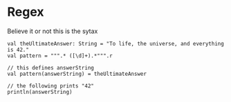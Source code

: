 # Regex
Believe it or not this is the sytax

```
val theUltimateAnswer: String = "To life, the universe, and everything is 42."
val pattern = """.* ([\d]+).*""".r 

// this defines answerString
val pattern(answerString) = theUltimateAnswer

// the following prints "42"
println(answerString)

```
